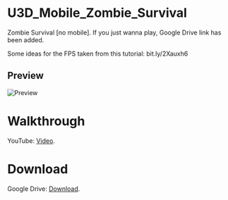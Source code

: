 # U3D_Mobile_Zombie_Survival
Zombie Survival [no mobile]. If you just wanna play, Google Drive link has been added. 

Some ideas for the FPS taken from this tutorial: bit.ly/2Xauxh6

## Preview
![Preview](https://i.ibb.co/rp5Zqdc/zombiesurvival.png)

# Walkthrough
YouTube:  [Video](https://youtu.be/6VNQgLCO2J0).

# Download
Google Drive:  [Download](https://drive.google.com/drive/folders/1ufF2efkYozv0lDqUFPvmIzzDTE0lhRMA).

